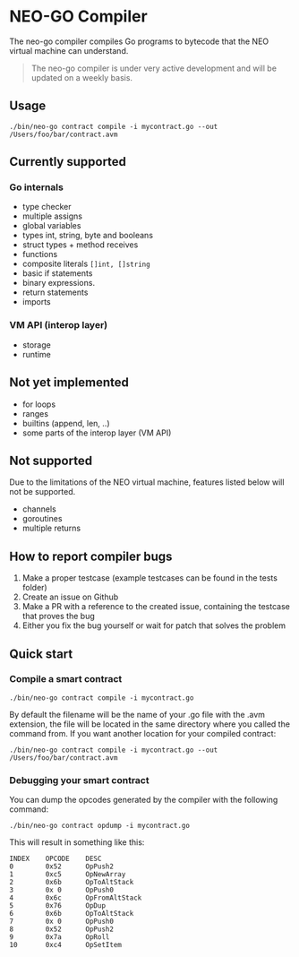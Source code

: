 # NEO-GO Compiler

The neo-go compiler compiles Go programs to bytecode that the NEO virtual machine can understand.

> The neo-go compiler is under very active development and will be updated on a weekly basis.

## Usage

```
./bin/neo-go contract compile -i mycontract.go --out /Users/foo/bar/contract.avm
```

## Currently supported

### Go internals 
- type checker
- multiple assigns
- global variables
- types int, string, byte and booleans
- struct types + method receives
- functions
- composite literals `[]int, []string`
- basic if statements
- binary expressions.
- return statements
- imports 

### VM API (interop layer)
- storage
- runtime

## Not yet implemented
- for loops
- ranges
- builtins (append, len, ..)
- some parts of the interop layer (VM API)

## Not supported
Due to the limitations of the NEO virtual machine, features listed below will not be supported.
- channels 
- goroutines
- multiple returns 

## How to report compiler bugs 
1. Make a proper testcase (example testcases can be found in the tests folder)
2. Create an issue on Github 
3. Make a PR with a reference to the created issue, containing the testcase that proves the bug
4. Either you fix the bug yourself or wait for patch that solves the problem

## Quick start

### Compile a smart contract

```
./bin/neo-go contract compile -i mycontract.go
```

By default the filename will be the name of your .go file with the .avm extension, the file will be located in the same directory where you called the command from. If you want another location for your compiled contract:

```
./bin/neo-go contract compile -i mycontract.go --out /Users/foo/bar/contract.avm
```

### Debugging your smart contract
You can dump the opcodes generated by the compiler with the following command:

```
./bin/neo-go contract opdump -i mycontract.go
```

This will result in something like this:

```
INDEX    OPCODE    DESC
0        0x52      OpPush2
1        0xc5      OpNewArray
2        0x6b      OpToAltStack
3        0x 0      OpPush0
4        0x6c      OpFromAltStack
5        0x76      OpDup
6        0x6b      OpToAltStack
7        0x 0      OpPush0
8        0x52      OpPush2
9        0x7a      OpRoll
10       0xc4      OpSetItem
```
